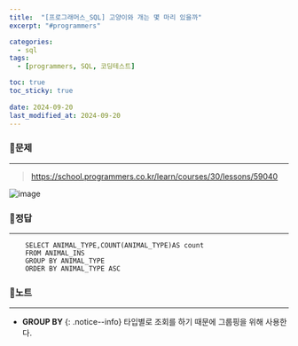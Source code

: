 ```yaml
---
title:  "[프로그래머스_SQL] 고양이와 개는 몇 마리 있을까"
excerpt: "#programmers"

categories:
  - sql
tags:
  - [programmers, SQL, 코딩테스트]

toc: true
toc_sticky: true
 
date: 2024-09-20
last_modified_at: 2024-09-20
---
```


### 📜문제
-----
> <https://school.programmers.co.kr/learn/courses/30/lessons/59040>  

![image](https://github.com/user-attachments/assets/824f6623-1b92-4967-84b1-cba436c38411)
  
    
### 📜정답
-----
```
    SELECT ANIMAL_TYPE,COUNT(ANIMAL_TYPE)AS count 
    FROM ANIMAL_INS 
    GROUP BY ANIMAL_TYPE
    ORDER BY ANIMAL_TYPE ASC
```
  
    
### 📜노트
-----
* **GROUP BY**
{: .notice--info}
타입별로 조회를 하기 때문에 그룹핑을 위해 사용한다.

